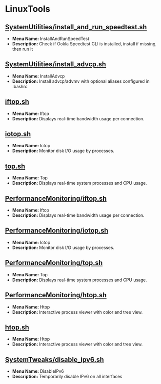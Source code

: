 # LinuxTools

## [SystemUtilities/install_and_run_speedtest.sh](SystemUtilities/install_and_run_speedtest.sh.md)
- **Menu Name:** InstallAndRunSpeedTest
- **Description:** Check if Ookla Speedtest CLI is installed, install if missing, then run it

## [SystemUtilities/install_advcp.sh](SystemUtilities/install_advcp.sh.md)
- **Menu Name:** InstallAdvcp
- **Description:** Install advcp/advmv with optional aliases configured in .bashrc

## [iftop.sh](iftop.sh.md)
- **Menu Name:** Iftop
- **Description:** Displays real-time bandwidth usage per connection.

## [iotop.sh](iotop.sh.md)
- **Menu Name:** Iotop
- **Description:** Monitor disk I/O usage by processes.

## [top.sh](top.sh.md)
- **Menu Name:** Top
- **Description:** Displays real-time system processes and CPU usage.

## [PerformanceMonitoring/iftop.sh](PerformanceMonitoring/iftop.sh.md)
- **Menu Name:** Iftop
- **Description:** Displays real-time bandwidth usage per connection.

## [PerformanceMonitoring/iotop.sh](PerformanceMonitoring/iotop.sh.md)
- **Menu Name:** Iotop
- **Description:** Monitor disk I/O usage by processes.

## [PerformanceMonitoring/top.sh](PerformanceMonitoring/top.sh.md)
- **Menu Name:** Top
- **Description:** Displays real-time system processes and CPU usage.

## [PerformanceMonitoring/htop.sh](PerformanceMonitoring/htop.sh.md)
- **Menu Name:** Htop
- **Description:** Interactive process viewer with color and tree view.

## [htop.sh](htop.sh.md)
- **Menu Name:** Htop
- **Description:** Interactive process viewer with color and tree view.

## [SystemTweaks/disable_ipv6.sh](SystemTweaks/disable_ipv6.sh.md)
- **Menu Name:** DisableIPv6
- **Description:** Temporarily disable IPv6 on all interfaces

